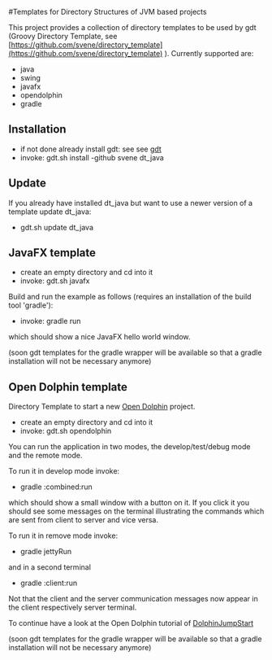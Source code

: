 
#Templates for Directory Structures of JVM based projects

This project provides a collection of directory templates to be used by
gdt (Groovy Directory Template, see [https://github.com/svene/directory_template](https://github.com/svene/directory_template) ).
Currently supported are:

* java
* swing
* javafx
* opendolphin
* gradle

## Installation
* if not done already install gdt: see see [gdt](https://github.com/svene/directory_template)
* invoke: gdt.sh install -github svene dt_java

## Update
If you already have installed dt_java but want to use a newer version of a template update dt_java:

* gdt.sh update dt_java

## JavaFX template

* create an empty directory and cd into it
* invoke: gdt.sh javafx

Build and run the example as follows (requires an installation of the build tool 'gradle'):

* invoke: gradle run

which should show a nice JavaFX hello world window.

(soon gdt templates for the gradle wrapper will be available so that a gradle installation will not be necessary anymore)

## Open Dolphin template

Directory Template to start a new [Open Dolphin](http://open-dolphin.org/) project.

* create an empty directory and cd into it
* invoke: gdt.sh opendolphin

You can run the application in two modes, the develop/test/debug mode and the remote mode.

To run it in develop mode invoke:

* gradle :combined:run

which should show a small window with a button on it. If you click it you should see some messages
on the terminal illustrating the commands which are sent from client to server and vice versa.


To run it in remove mode invoke:

* gradle jettyRun

and in a second terminal

* gradle :client:run

Not that the client and the server communication messages now appear in the client respectively server terminal.

To continue have a look at the Open Dolphin tutorial of [DolphinJumpStart](https://github.com/canoo/DolphinJumpStart)

(soon gdt templates for the gradle wrapper will be available so that a gradle installation will not be necessary anymore)
